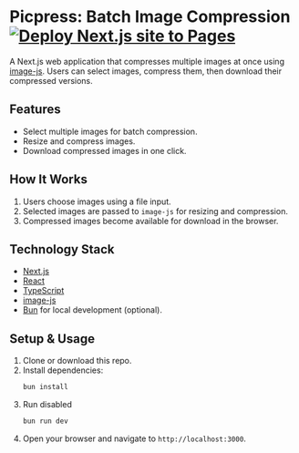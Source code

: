 # Picpress: Batch Image Compression [![Deploy Next.js site to Pages](https://github.com/coda1997/Picpress/actions/workflows/nextjs.yml/badge.svg)](https://github.com/coda1997/Picpress/actions/workflows/nextjs.yml)

A Next.js web application that compresses multiple images at once using [image-js](https://github.com/image-js/image-js). Users can select images, compress them, then download their compressed versions.

## Features
- Select multiple images for batch compression.  
- Resize and compress images.  
- Download compressed images in one click.

## How It Works
1. Users choose images using a file input.  
2. Selected images are passed to `image-js` for resizing and compression.  
3. Compressed images become available for download in the browser.

## Technology Stack
- [Next.js](https://nextjs.org/)  
- [React](https://reactjs.org/)  
- [TypeScript](https://www.typescriptlang.org/)  
- [image-js](https://github.com/image-js/image-js)  
- [Bun](https://bun.sh/) for local development (optional).

## Setup & Usage
1. Clone or download this repo.  
2. Install dependencies:  
   ```bash
   bun install
3. Run disabled
    ```bash
    bun run dev
4. Open your browser and navigate to `http://localhost:3000`.
